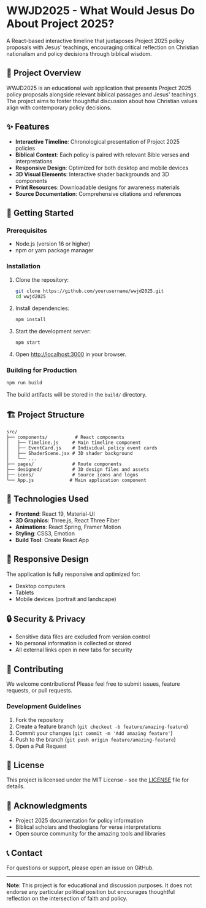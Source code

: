 # WWJD2025 - What Would Jesus Do About Project 2025?

A React-based interactive timeline that juxtaposes Project 2025 policy proposals with Jesus' teachings, encouraging critical reflection on Christian nationalism and policy decisions through biblical wisdom.

## 🌟 Project Overview

WWJD2025 is an educational web application that presents Project 2025 policy proposals alongside relevant biblical passages and Jesus' teachings. The project aims to foster thoughtful discussion about how Christian values align with contemporary policy decisions.

## ✨ Features

- **Interactive Timeline**: Chronological presentation of Project 2025 policies
- **Biblical Context**: Each policy is paired with relevant Bible verses and interpretations
- **Responsive Design**: Optimized for both desktop and mobile devices
- **3D Visual Elements**: Interactive shader backgrounds and 3D components
- **Print Resources**: Downloadable designs for awareness materials
- **Source Documentation**: Comprehensive citations and references

## 🚀 Getting Started

### Prerequisites

- Node.js (version 16 or higher)
- npm or yarn package manager

### Installation

1. Clone the repository:
   ```bash
   git clone https://github.com/yourusername/wwjd2025.git
   cd wwjd2025
   ```

2. Install dependencies:
   ```bash
   npm install
   ```

3. Start the development server:
   ```bash
   npm start
   ```

4. Open [http://localhost:3000](http://localhost:3000) in your browser.

### Building for Production

```bash
npm run build
```

The build artifacts will be stored in the `build/` directory.

## 🏗️ Project Structure

```
src/
├── components/          # React components
│   ├── Timeline.js     # Main timeline component
│   ├── EventCard.js    # Individual policy event cards
│   ├── ShaderScene.jsx # 3D shader background
│   └── ...
├── pages/              # Route components
├── designed/           # 3D design files and assets
├── icons/              # Source icons and logos
└── App.js             # Main application component
```

## 🎨 Technologies Used

- **Frontend**: React 19, Material-UI
- **3D Graphics**: Three.js, React Three Fiber
- **Animations**: React Spring, Framer Motion
- **Styling**: CSS3, Emotion
- **Build Tool**: Create React App

## 📱 Responsive Design

The application is fully responsive and optimized for:
- Desktop computers
- Tablets
- Mobile devices (portrait and landscape)

## 🔒 Security & Privacy

- Sensitive data files are excluded from version control
- No personal information is collected or stored
- All external links open in new tabs for security

## 🤝 Contributing

We welcome contributions! Please feel free to submit issues, feature requests, or pull requests.

### Development Guidelines

1. Fork the repository
2. Create a feature branch (`git checkout -b feature/amazing-feature`)
3. Commit your changes (`git commit -m 'Add amazing feature'`)
4. Push to the branch (`git push origin feature/amazing-feature`)
5. Open a Pull Request

## 📄 License

This project is licensed under the MIT License - see the [LICENSE](LICENSE) file for details.

## 🙏 Acknowledgments

- Project 2025 documentation for policy information
- Biblical scholars and theologians for verse interpretations
- Open source community for the amazing tools and libraries

## 📞 Contact

For questions or support, please open an issue on GitHub.

---

**Note**: This project is for educational and discussion purposes. It does not endorse any particular political position but encourages thoughtful reflection on the intersection of faith and policy.
